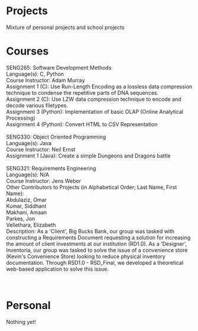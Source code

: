 # Projects
Mixture of personal projects and school projects

# Courses
SENG265: Software Development Methods<br>
Language(s): C, Python<br>
Course Instructor: Adam Murray<br>
Assignment 1 (C): Use Run-Length Encoding as a lossless data compression technique to condense the repetitive parts of DNA sequences.<br>
Assignment 2 (C): Use LZW data compression technique to encode and decode various filetypes.<br>
Assignment 3 (Python): Implementation of basic OLAP (Online Analytical Processing)<br>
Assignment 4 (Python): Convert HTML to CSV Representation<br>
<br>
SENG330: Object Oriented Programming<br>
Language(s): Java<br>
Course Instructor: Neil Ernst<br>
Assignment 1 (Java): Create a simple Dungeons and Dragons battle<br>
<br>
SENG321: Requirements Engineering<br>
Language(s): N/A<br>
Course Instructor: Jens Weber<br>
Other Contributors to Projects (in Alphabetical Order; Last Name, First Name): <br>
Abdulaziz, Omar <br> 
Kumar, Siddhant <br> 
Makhani, Amaan <br>
Parkes, Jon <br>
Vellethara, Elizabeth<br>
Description: As a 'Client', Big Bucks Bank, our group was tasked with constructing a Requirements Document requesting a solution for increasing the amount of client investments at our institution (RD1.0). As a 'Designer', Inventoria, our group was tasked to solve the issue of a convenience store (Kevin's Convenience Store) looking to reduce physical inventory documentation. Through RSD1.0 - RSD_Final, we developed a theoretical web-based application to solve this issue.<br>
<br>
<br>
# Personal
Nothing yet!
